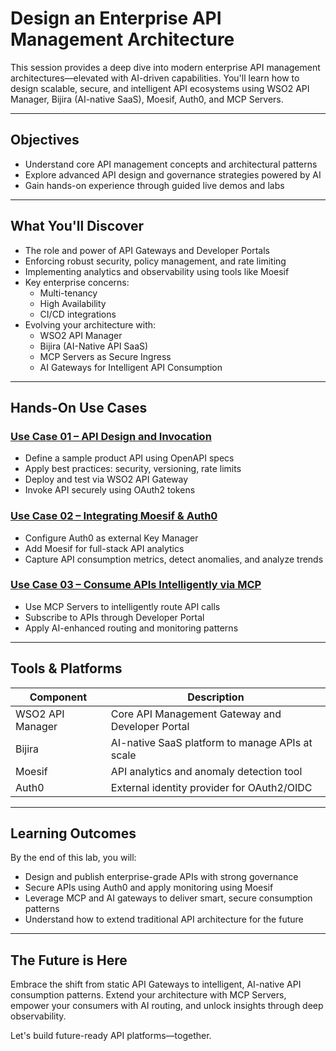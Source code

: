 # Design an Enterprise API Management Architecture

This session provides a deep dive into modern enterprise API management architectures—elevated with AI-driven capabilities. You'll learn how to design scalable, secure, and intelligent API ecosystems using WSO2 API Manager, Bijira (AI-native SaaS), Moesif, Auth0, and MCP Servers.

---

## Objectives

- Understand core API management concepts and architectural patterns
- Explore advanced API design and governance strategies powered by AI
- Gain hands-on experience through guided live demos and labs

---

## What You'll Discover

- The role and power of API Gateways and Developer Portals
- Enforcing robust security, policy management, and rate limiting
- Implementing analytics and observability using tools like Moesif
- Key enterprise concerns:
    - Multi-tenancy
    - High Availability
    - CI/CD integrations
- Evolving your architecture with:
    - WSO2 API Manager
    - Bijira (AI-Native API SaaS)
    - MCP Servers as Secure Ingress
    - AI Gateways for Intelligent API Consumption

---

## Hands-On Use Cases

### [Use Case 01 – API Design and Invocation](#)
- Define a sample product API using OpenAPI specs
- Apply best practices: security, versioning, rate limits
- Deploy and test via WSO2 API Gateway
- Invoke API securely using OAuth2 tokens

### [Use Case 02 – Integrating Moesif & Auth0](#)
- Configure Auth0 as external Key Manager
- Add Moesif for full-stack API analytics
- Capture API consumption metrics, detect anomalies, and analyze trends

### [Use Case 03 – Consume APIs Intelligently via MCP]()
- Use MCP Servers to intelligently route API calls
- Subscribe to APIs through Developer Portal
- Apply AI-enhanced routing and monitoring patterns

---

## Tools & Platforms

| Component            | Description                                         |
|---------------------|-----------------------------------------------------|
| WSO2 API Manager     | Core API Management Gateway and Developer Portal    |
| Bijira              | AI-native SaaS platform to manage APIs at scale     |
| Moesif              | API analytics and anomaly detection tool            |
| Auth0               | External identity provider for OAuth2/OIDC          |

---

## Learning Outcomes

By the end of this lab, you will:
- Design and publish enterprise-grade APIs with strong governance
- Secure APIs using Auth0 and apply monitoring using Moesif
- Leverage MCP and AI gateways to deliver smart, secure consumption patterns
- Understand how to extend traditional API architecture for the future

---

## The Future is Here

Embrace the shift from static API Gateways to intelligent, AI-native API consumption patterns. Extend your architecture with MCP Servers, empower your consumers with AI routing, and unlock insights through deep observability.

Let's build future-ready API platforms—together.
